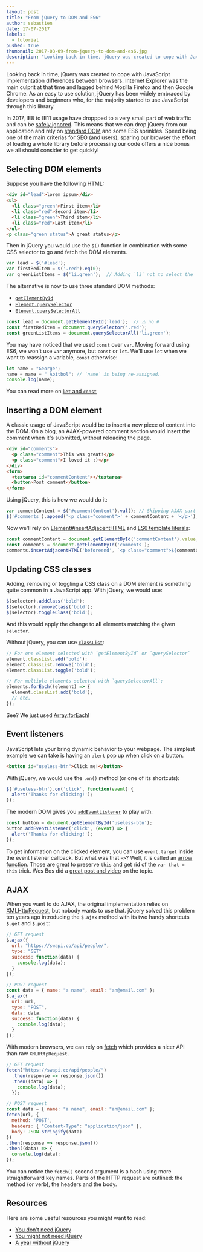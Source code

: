 ```yaml
---
layout: post
title: "From jQuery to DOM and ES6"
author: sebastien
date: 17-07-2017
labels:
  - tutorial
pushed: true
thumbnail: 2017-08-09-from-jquery-to-dom-and-es6.jpg
description: "Looking back in time, jQuery was created to cope with JavaScript implementation differences between browsers. But time have changed. For the better."
---
```


Looking back in time, jQuery was created to cope with JavaScript implementation differences between browsers. Internet Explorer was the main culprit at that time and lagged behind Mozilla Firefox and then Google Chrome. As an easy to use solution, jQuery has been widely embraced by developers and beginners who, for the majority started to use JavaScript through this library.

In 2017, IE8 to IE11 usage have droppped to a very small part of web traffic and can be [safely ignored](https://www.microsoft.com/en-gb/WindowsForBusiness/End-of-IE-support). This means that we can drop jQuery from our application and rely on [standard DOM](https://dom.spec.whatwg.org/) and some ES6 sprinkles. Speed being one of the main criterias for SEO (and users), sparing our browser the effort of loading a whole library before processing our code offers a nice bonus we all should consider to get quickly!

## Selecting DOM elements

Suppose you have the following HTML:

```html
<div id="lead">lorem ipsum</div>
<ul>
  <li class="green">First item</li>
  <li class="red">Second item</li>
  <li class="green">Third item</li>
  <li class="red">Last item</li>
</ul>
<p class="green status">A great status</p>
```

Then in jQuery you would use the `$()` function in combination with some CSS selector to go and fetch the DOM elements.

```js
var lead = $('#lead');
var firstRedItem = $('.red').eq(0);
var greenListItems = $('li.green');  // Adding `li` not to select the `p`.
```

The alternative is now to use three standard DOM methods:

- [`getElementById`](https://developer.mozilla.org/en-US/docs/Web/API/Document/getElementById)
- [`Element.querySelector`](https://developer.mozilla.org/en-US/docs/Web/API/Element/querySelector)
- [`Element.querySelectorAll`](https://developer.mozilla.org/en-US/docs/Web/API/Element/querySelectorAll)

```js
const lead = document.getElementById('lead');  // ⚠️ no #
const firstRedItem = document.querySelector('.red');
const greenListItems = document.querySelectorAll('li.green');
```

You may have noticed that we used `const` over `var`. Moving forward using ES6, we won't use `var` anymore, but `const` or `let`. We'll use `let` when we want to reassign a variable, `const` otherwise:

```js
let name = "George";
name = name + " Abitbol"; // `name` is being re-assigned.
console.log(name);
```

You can read more on [`let` and `const`](https://medium.com/javascript-scene/javascript-es6-var-let-or-const-ba58b8dcde75)

## Inserting a DOM element

A classic usage of JavaScript would be to insert a new piece of content into the DOM. On a blog, an AJAX-powered comment section would insert the comment when it's submitted, without reloading the page.

```html
<div id="comments">
  <p class="comment">This was great!</p>
  <p class="comment">I loved it :)</p>
</div>
<form>
  <textarea id="commentContent"></textarea>
  <button>Post comment</button>
</form>
```

Using jQuery, this is how we would do it:

```js
var commentContent = $('#commentContent').val(); // Skipping AJAX part
$('#comments').append('<p class="comment">' + commentContent + '</p>');
```

Now we'll rely on [Element#insertAdjacentHTML](https://developer.mozilla.org/en-US/docs/Web/API/Element/insertAdjacentHTML) and [ES6 template literals](https://developer.mozilla.org/en/docs/Web/JavaScript/Reference/Template_literals):

```js
const commentContent = document.getElementById('commentContent').value;
const comments = document.getElementById('comments');
comments.insertAdjacentHTML('beforeend', `<p class="comment">${commentContent}</p>`);
```

## Updating CSS classes

Adding, removing or toggling a CSS class on a DOM element is something quite common in a JavaScript app. With jQuery, we would use:

```js
$(selector).addClass('bold');
$(selector).removeClass('bold');
$(selector).toggleClass('bold');
```

And this would apply the change to **all** elements matching the given `selector`.

Without jQuery, you can use [`classList`](https://developer.mozilla.org/en/docs/Web/API/Element/classList):

```js
// For one element selected with `getElementById` or `querySelector`
element.classList.add('bold');
element.classList.remove('bold');
element.classList.toggle('bold');

// For multiple elements selected with `querySelectorAll`:
elements.forEach((element) => {
  element.classList.add('bold');
  // etc.
});
```

See? We just used [Array.forEach](https://developer.mozilla.org/en-US/docs/Web/JavaScript/Reference/Global_Objects/Array/forEach)!

## Event listeners

JavaScript lets your bring dynamic behavior to your webpage. The simplest example we can take is having an `alert` pop up when click on a button.

```html
<button id="useless-btn">Click me!</button>
```

With jQuery, we would use the `.on()` method (or one of its shortcuts):

```js
$('#useless-btn').on('click', function(event) {
  alert('Thanks for clicking!');
});
```

The modern DOM gives you [`addEventListener`](https://developer.mozilla.org/en-US/docs/Web/API/EventTarget/addEventListener) to play with:

```js
const button = document.getElementById('useless-btn');
button.addEventListener('click', (event) => {
  alert('Thanks for clicking!');
});
```

To get information on the clicked element, you can use `event.target` inside the event listener callback. But what was that `=>`? Well, it is called an [arrow function](https://developer.mozilla.org/en/docs/Web/JavaScript/Reference/Functions/Arrow_functions). Those are great to preserve `this` and get rid of the `var that = this` trick. Wes Bos did a [great post and video](http://wesbos.com/javascript-arrow-functions/) on the topic.

## AJAX

When you want to do AJAX, the original implementation relies on [XMLHttpRequest](https://developer.mozilla.org/en-US/docs/Web/API/XMLHttpRequest/Using_XMLHttpRequest), but nobody wants to use that. jQuery solved this problem ten years ago introducing the `$.ajax` method with its two handy shortcuts `$.get` and `$.post`:

```js
// GET request
$.ajax({
  url: "https://swapi.co/api/people/",
  type: "GET"
  success: function(data) {
    console.log(data);
  }
});

// POST request
const data = { name: "a name", email: "an@email.com" };
$.ajax({
  url: url,
  type: "POST",
  data: data,
  success: function(data) {
    console.log(data);
  }
});
```

With modern browsers, we can rely on [fetch](https://developer.mozilla.org/en-US/docs/Web/API/Fetch_API/Using_Fetch) which provides a nicer API than raw `XMLHttpRequest`.

```js
// GET request
fetch("https://swapi.co/api/people/")
  .then(response => response.json())
  .then((data) => {
    console.log(data);
  });

// POST request
const data = { name: "a name", email: "an@email.com" };
fetch(url, {
  method: 'POST',
  headers: { "Content-Type": "application/json" },
  body: JSON.stringify(data)
})
.then(response => response.json())
.then((data) => {
  console.log(data);
});
```

You can notice the `fetch()` second argument is a hash using more straightforward key names. Parts of the HTTP request are outlined: the method (or verb), the headers and the body.

## Resources

Here are some useful resources you might want to read:

- [You don't need jQuery](https://github.com/oneuijs/You-Dont-Need-jQuery)
- [You might not need jQuery](http://youmightnotneedjquery.com/)
- [A year without jQuery](http://blog.wearecolony.com/a-year-without-jquery/)
